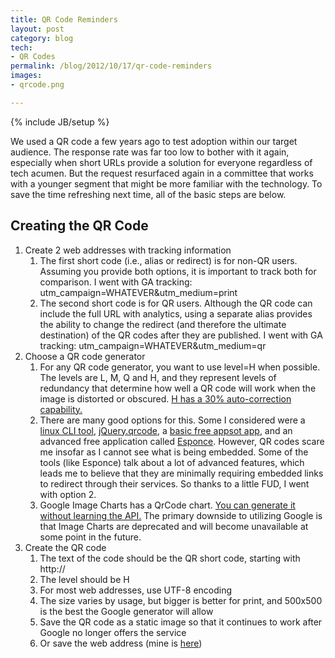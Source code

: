 ```yaml
---
title: QR Code Reminders
layout: post
category: blog
tech:
- QR Codes
permalink: /blog/2012/10/17/qr-code-reminders
images:
- qrcode.png

---
```

{% include JB/setup %}
<div id="node-240" class="node node-blog node-promoted">
  <div class="content clearfix">
    <div class="field field-name-body field-type-text-with-summary field-label-hidden"><div class="field-items"><div class="field-item even"><p>We used a QR code a few years ago to test adoption within our target audience. The response rate was far too low to bother with it again, especially when short URLs provide a solution for everyone regardless of tech acumen. But the request resurfaced again in a committee that works with a younger segment that might be more familiar with the technology. To save the time refreshing next time, all of the basic steps are below.</p>
<!--break-->
<h2>
	Creating the QR Code</h2>
<ol><li>
		Create 2 web addresses with tracking information
		<ol><li>
				The first short code (i.e., alias or redirect) is for non-QR users. Assuming you provide both options, it is important to track both for comparison. I went with GA tracking: utm_campaign=WHATEVER&amp;utm_medium=print</li>
			<li>
				The second short code is for QR users. Although the QR code can include the full URL with analytics, using a separate alias provides the ability to change the redirect (and therefore the ultimate destination) of the QR codes after they are published. I went with GA tracking: utm_campaign=WHATEVER&amp;utm_medium=qr</li>
		</ol></li>
	<li>
		Choose a QR code generator
		<ol><li>
				For any QR code generator, you want to use level=H when possible. The levels are L, M, Q and H, and they represent levels of redundancy that determine how well a QR code will work when the image is distorted or obscured. <a href="http://www.qrme.co.uk/forum/general-qr-code-discussion/277-making-qr-codes-into-images.html">H has a 30% auto-correction capability.</a></li>
			<li>
				There are many good options for this. Some I considered were a <a href="http://manpages.ubuntu.com/manpages/lucid/man1/qrencode.1.html">linux CLI tool</a>, <a href="http://larsjung.de/qrcode/">jQuery.qrcode</a>, a <a href="http://createqrcode.appspot.com/">basic free appsot app</a>, and an advanced free application called <a href="http://www.esponce.com/">Esponce</a>. However, QR codes scare me insofar as I cannot see what is being embedded. Some of the tools (like Esponce) talk about a lot of advanced features, which leads me to believe that they are minimally requiring embedded links to redirect through their services. So thanks to a little FUD, I went with option 2.</li>
			<li>
				Google Image Charts has a QrCode chart. <a href="http://imagecharteditor.appspot.com/">You can generate it without learning the API.</a> The primary downside to utilizing Google is that Image Charts are deprecated and will become unavailable at some point in the future.</li>
		</ol></li>
	<li>
		Create the QR code
		<ol><li>
				The text of the code should be the QR short code, starting with http://</li>
			<li>
				The level should be H</li>
			<li>
				For most web addresses, use UTF-8 encoding</li>
			<li>
				The size varies by usage, but bigger is better for print, and 500x500 is the best the Google generator will allow</li>
			<li>
				Save the QR code as a static image so that it continues to work after Google no longer offers the service</li>
			<li>
				Or save the web address (mine is <a href="//chart.googleapis.com/chart?chs=500x500&amp;cht=qr&amp;chld=H&amp;chl=http%3A%2F%2Fcpnp.org%2F2012residencies-qr">here</a>)</li>
		</ol></li>
</ol></div></div></div>  </div>
</div>
